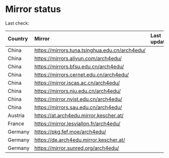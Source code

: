 <script src="./time.js"></script>
# Mirror status
Last check: <script type="text/javascript">localize(1732020395.7763138);</script>

|Country|Mirror|Last update|
|:------|:-----|:----------|
|China|https://mirrors.tuna.tsinghua.edu.cn/arch4edu/|<script type="text/javascript">localize(1731998723);</script>|
|China|https://mirrors.aliyun.com/arch4edu/|<script type="text/javascript">localize(1731998723);</script>|
|China|https://mirrors.bfsu.edu.cn/arch4edu/|<script type="text/javascript">localize(1731998723);</script>|
|China|https://mirrors.cernet.edu.cn/arch4edu/|<script type="text/javascript">localize(1731998723);</script>|
|China|https://mirror.iscas.ac.cn/arch4edu/|<script type="text/javascript">localize(1731955353);</script>|
|China|https://mirrors.nju.edu.cn/arch4edu/|<script type="text/javascript">localize(1731912347);</script>|
|China|https://mirror.nyist.edu.cn/arch4edu/|<script type="text/javascript">localize(1731998723);</script>|
|China|https://mirrors.sau.edu.cn/arch4edu/|<script type="text/javascript">localize(1729319991);</script>|
|Austria|https://at.arch4edu.mirror.kescher.at/|<script type="text/javascript">localize(1731998723);</script>|
|France|https://mirror.lesviallon.fr/arch4edu/|<script type="text/javascript">localize(1731955353);</script>|
|Germany|https://pkg.fef.moe/arch4edu/|<script type="text/javascript">localize(1731998723);</script>|
|Germany|https://de.arch4edu.mirror.kescher.at/|<script type="text/javascript">localize(1731998723);</script>|
|Germany|https://mirror.sunred.org/arch4edu/|<script type="text/javascript">localize(1731998723);</script>|

<script src="./tablefilter/tablefilter.js"></script>
<script src="./table.js"></script>